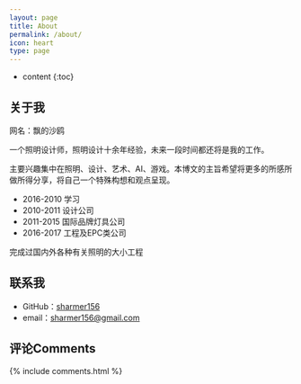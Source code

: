 ```yaml
---
layout: page
title: About
permalink: /about/
icon: heart
type: page
---
```


* content
{:toc}

## 关于我

网名：飘的沙鸥

一个照明设计师，照明设计十余年经验，未来一段时间都还将是我的工作。

主要兴趣集中在照明、设计、艺术、AI、游戏。本博文的主旨希望将更多的所感所做所得分享，将自己一个特殊构想和观点呈现。


* 2016-2010 学习
* 2010-2011 设计公司
* 2011-2015 国际品牌灯具公司
* 2016-2017 工程及EPC类公司

完成过国内外各种有关照明的大小工程

## 联系我

* GitHub：[sharmer156](https://github.com/sharmer156)
* email：sharmer156@gmail.com




## 评论Comments

{% include comments.html %}
